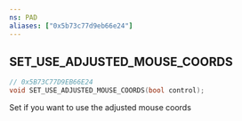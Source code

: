 ```yaml
---
ns: PAD
aliases: ["0x5b73c77d9eb66e24"]
---
```

## SET_USE_ADJUSTED_MOUSE_COORDS

```c
// 0x5B73C77D9EB66E24
void SET_USE_ADJUSTED_MOUSE_COORDS(bool control);
```

Set if you want to use the adjusted mouse coords

